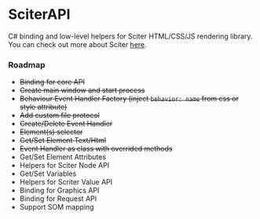 # SciterAPI
C# binding and low-level helpers for Sciter HTML/CSS/JS rendering library.  
You can check out more about Sciter [here](https://sciter.com/).

### Roadmap

* ~~Binding for core API~~
* ~~Create main window and start process~~
* ~~Behaviour Event Handler Factory (inject `behavior: name` from css or style attribute)~~
* ~~Add custom file protocol~~
* ~~Create/Delete Event Handler~~
* ~~Element(s) selector~~
* ~~Get/Set Element Text/Html~~
* ~~Event Handler as class with overrided methods~~
* Get/Set Element Attributes
* Helpers for Sciter Node API
* Get/Set Variables
* Helpers for Scriter Value API
* Binding for Graphics API
* Binding for Request API
* Support SOM mapping
